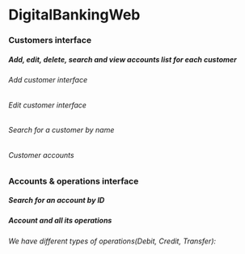 # DigitalBankingWeb

<h3>Customers interface</h3>

<h5>Add, edit, delete, search and view accounts list for each customer</h5>


<h6>Add customer interface</h6>


<h6>Edit customer interface</h6>


<h6>Search for a customer by name</h6>


<h6>Customer accounts</h6>


<h3>Accounts & operations interface</h3>

<h5>Search for an account by ID</h5>



<h5>Account and all its operations</h5>

<h6>We have different types of operations(Debit, Credit, Transfer):
